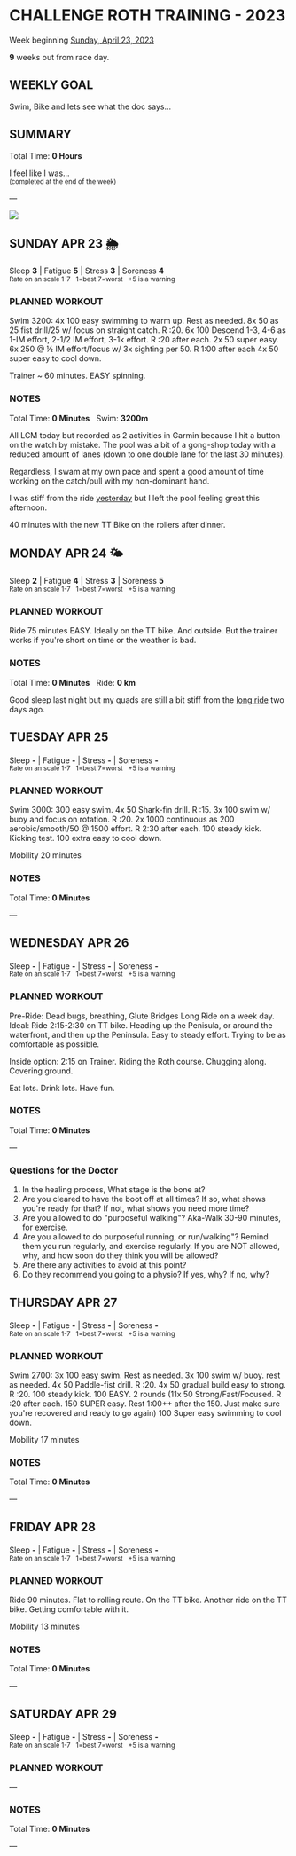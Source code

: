 # CHALLENGE ROTH TRAINING - 2023
Week beginning [Sunday, April 23, 2023](javascript:flick('sun');)

**9** weeks out from race day.

## WEEKLY GOAL
Swim, Bike and lets see what the doc says...

## SUMMARY
Total Time: **0 Hours**

I feel like I was...
<br /><sup>(completed at the end of the week)</sup>

&mdash;

![](/assets/jpg/II-9x550.jpeg)

## SUNDAY APR 23 🌦
Sleep **3** | Fatigue **5** | Stress **3** | Soreness **4**
<sup><br />Rate on an scale 1-7 &nbsp; 1=best 7=worst &nbsp; +5 is a warning</sup>

### PLANNED WORKOUT
Swim 3200:
4x 100 easy swimming to warm up. Rest as needed.
8x 50 as 25 fist drill/25 w/ focus on straight catch. R :20.
6x 100 Descend 1-3, 4-6 as 1-IM effort, 2-1/2 IM effort, 3-1k effort. R :20 after each.
2x 50 super easy.
6x 250 @ ½ IM effort/focus w/ 3x sighting per 50. R 1:00 after each
4x 50 super easy to cool down.

Trainer ~ 60 minutes. EASY spinning.

### NOTES
Total Time: **0 Minutes** &nbsp; Swim: **3200m** 

All LCM today but recorded as 2 activities in Garmin because I hit a button on the watch by mistake.  The pool was a bit of a gong-shop today with a reduced amount of lanes (down to one double lane for the last 30 minutes).  

Regardless, I swam at my own pace and spent a good amount of time working on the catch/pull with my non-dominant hand.

I was stiff from the ride [yesterday](challenge2023-10weeksout?sat) but I left the pool feeling great this afternoon.

40 minutes with the new TT Bike on the rollers after dinner.
 
<!---->
## MONDAY APR 24 🌤
Sleep **2** | Fatigue **4** | Stress **3** | Soreness **5**
<sup><br />Rate on an scale 1-7 &nbsp; 1=best 7=worst &nbsp; +5 is a warning</sup>

### PLANNED WORKOUT
Ride 75 minutes EASY.
Ideally on the TT bike. And outside. 
But the trainer works if you're short on time or the weather is bad.

### NOTES
Total Time: **0 Minutes** &nbsp; Ride: **0 km**

Good sleep last night but my quads are still a bit stiff from the [long ride](challenge2023-10weeksout?sat) two days ago.

<!---->
## TUESDAY APR 25
Sleep **-** | Fatigue **-** | Stress **-** | Soreness **-**
<sup><br />Rate on an scale 1-7 &nbsp; 1=best 7=worst &nbsp; +5 is a warning</sup>

### PLANNED WORKOUT
Swim 3000:
300 easy swim.
4x 50 Shark-fin drill. R :15. 
3x 100 swim w/ buoy and focus on rotation. R :20. 
2x 1000 continuous as 200 aerobic/smooth/50 @ 1500 effort. R 2:30 after each. 
100 steady kick. Kicking test. 
100 extra easy to cool down.

Mobility 20 minutes

### NOTES
Total Time: **0 Minutes**

&mdash;  

<!---->
## WEDNESDAY APR 26
Sleep **-** | Fatigue **-** | Stress **-** | Soreness **-**
<sup><br />Rate on an scale 1-7 &nbsp; 1=best 7=worst &nbsp; +5 is a warning</sup>

### PLANNED WORKOUT
Pre-Ride: Dead bugs, breathing, Glute Bridges
Long Ride on a week day.
Ideal: Ride 2:15-2:30 on TT bike. Heading up the Penisula, or around the waterfront, and then up the Peninsula. 
Easy to steady effort. Trying to be as comfortable as possible. 

Inside option: 2:15 on Trainer. Riding the Roth course. 
Chugging along. Covering ground. 

Eat lots. Drink lots. Have fun.

### NOTES
Total Time: **0 Minutes**

&mdash;  
<!----->
### Questions for the Doctor
 
1. In the healing process, What stage is the bone at? 
2. Are you cleared to have the boot off at all times? If so, what shows you're ready for that? If not, what shows you need more time? 
3. Are you allowed to do "purposeful walking"? Aka-Walk 30-90 minutes, for exercise. 
4. Are you allowed to do purposeful running, or run/walking"? Remind them you run regularly, and exercise regularly. If you are NOT allowed, why, and how soon do they think you will be allowed? 
5. Are there any activities to avoid at this point? 
6. Do they recommend you going to a physio? If yes, why? If no, why?

<!---->
## THURSDAY APR 27
Sleep **-** | Fatigue **-** | Stress **-** | Soreness **-**
<sup><br />Rate on an scale 1-7 &nbsp; 1=best 7=worst &nbsp; +5 is a warning</sup>

### PLANNED WORKOUT
Swim 2700:
3x 100 easy swim. Rest as needed.
3x 100 swim w/ buoy. rest as needed.
4x 50 Paddle-fist drill. R :20.
4x 50 gradual build easy to strong. R :20.
100 steady kick. 
100 EASY. 
2 rounds (11x 50 Strong/Fast/Focused. R :20 after each. 150 SUPER easy. Rest 1:00++ after the 150. Just make sure you're recovered and ready to go again) 
100 Super easy swimming to cool down.

Mobility 17 minutes

### NOTES
Total Time: **0 Minutes**

&mdash;  

<!---->
## FRIDAY APR 28
Sleep **-** | Fatigue **-** | Stress **-** | Soreness **-**
<sup><br />Rate on an scale 1-7 &nbsp; 1=best 7=worst &nbsp; +5 is a warning</sup>

### PLANNED WORKOUT
Ride 90 minutes. Flat to rolling route.
On the TT bike.
Another ride on the TT bike. Getting comfortable with it. 

Mobility 13 minutes

### NOTES
Total Time: **0 Minutes**

&mdash;  

<!---->
## SATURDAY APR 29
Sleep **-** | Fatigue **-** | Stress **-** | Soreness **-**
<sup><br />Rate on an scale 1-7 &nbsp; 1=best 7=worst &nbsp; +5 is a warning</sup>

### PLANNED WORKOUT
&mdash;  

### NOTES
Total Time: **0 Minutes**

&mdash;  
